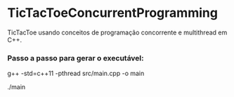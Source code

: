 # TicTacToeConcurrentProgramming
TicTacToe usando conceitos de programação concorrente e multithread em C++.

### Passo a passo para gerar o executável:
g++ -std=c++11 -pthread src/main.cpp -o main

./main
